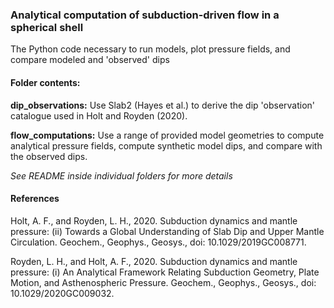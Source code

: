 ### Analytical computation of subduction-driven flow in a spherical shell

The Python code necessary to run models, plot pressure fields, and compare modeled and 'observed' dips

#### Folder contents:

**dip_observations:** Use Slab2 (Hayes et al.) to derive the dip 'observation' catalogue used in Holt and Royden (2020).

**flow_computations:** Use a range of provided model geometries to compute analytical pressure fields, compute synthetic model dips, and compare with the observed dips.

*See README inside individual folders for more details*
 
#### References

Holt, A. F., and Royden, L. H., 2020. Subduction dynamics and mantle pressure: (ii) Towards a Global Understanding of Slab Dip and Upper Mantle Circulation. Geochem., Geophys., Geosys., doi: 10.1029/2019GC008771. 

Royden, L. H., and Holt, A. F., 2020. Subduction dynamics and mantle pressure: (i) An Analytical Framework Relating Subduction Geometry, Plate Motion, and Asthenospheric Pressure. Geochem., Geophys., Geosys., doi: 10.1029/2020GC009032. 

